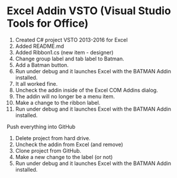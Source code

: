 # Excel Addin VSTO (Visual Studio Tools for Office)

1. Created C# project VSTO 2013-2016 for Excel
2. Added README.md
3. Added Ribbon1.cs (new item - designer)
4. Change group label and tab label to Batman.
5. Add a Batman button.
6. Run under debug and it launches Excel with the BATMAN Addin installed.
7. It all worked fine.
8. Uncheck the addin inside of the Excel COM Addins dialog.
9. The addin will no longer be a menu item.
10. Make a change to the ribbon label.
11. Run under debug and it launches Excel with the BATMAN Addin installed.

Push everything into GitHub

1. Delete project from hard drive.
2. Uncheck the addin from Excel (and remove)
3. Clone project from GitHub.
4. Make a new change to the label (or not)
4. Run under debug and it launches Excel with the BATMAN Addin installed.